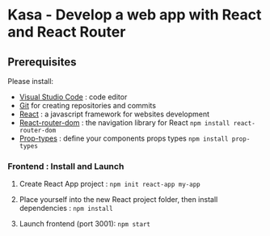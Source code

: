 # Kasa - Develop a web app with React and React Router

## Prerequisites

Please install:
- [Visual Studio Code](https://code.visualstudio.com/) : code editor
- [Git](https://git-scm.com/) for creating repositories and commits
- [React](https://fr.reactjs.org/) : a javascript framework for websites development
- [React-router-dom](https://www.npmjs.com/package/react-router-dom) : the navigation library for React
  `npm install react-router-dom` 
- [Prop-types](https://www.npmjs.com/package/prop-types) : define your components props types
  `npm install prop-types` 

### Frontend : Install and Launch

1. Create React App project : `npm init react-app my-app`

2. Place yourself into the new React project folder, then install dependencies : 
`npm install`

3. Launch frontend (port 3001):
`npm start`

 